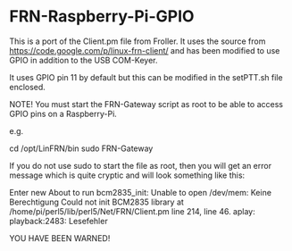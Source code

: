 FRN-Raspberry-Pi-GPIO
=====================

This is a port of the Client.pm file from Froller. It uses the source from https://code.google.com/p/linux-frn-client/ and
has been modified to use GPIO in addition to the USB COM-Keyer.

It uses GPIO pin 11 by default but this can be modified in the setPTT.sh file enclosed.

NOTE!
You must start the FRN-Gateway script as root to be able to access GPIO pins on a Raspberry-Pi.

e.g.

cd /opt/LinFRN/bin
sudo FRN-Gateway

If you do not use sudo to start the file as root, then you will get an error message which is quite cryptic and will look something like this:

Enter new
About to run
bcm2835_init: Unable to open /dev/mem: Keine Berechtigung
Could not init BCM2835 library at /home/pi/perl5/lib/perl5/Net/FRN/Client.pm line 214, <FH> line 46.
aplay: playback:2483: Lesefehler

YOU HAVE BEEN WARNED!

